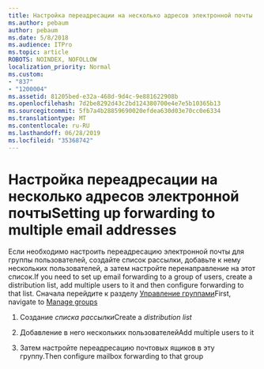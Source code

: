 ```yaml
---
title: Настройка переадресации на несколько адресов электронной почты
ms.author: pebaum
author: pebaum
ms.date: 5/8/2018
ms.audience: ITPro
ms.topic: article
ROBOTS: NOINDEX, NOFOLLOW
localization_priority: Normal
ms.custom:
- "837"
- "1200004"
ms.assetid: 81205bed-e32a-468d-9d4c-9e881622908b
ms.openlocfilehash: 7d2be8292d43c2bd124380700e4e7e5b10365b13
ms.sourcegitcommit: 5fb7a4b28859690020efdea630d03e70cc0e6334
ms.translationtype: MT
ms.contentlocale: ru-RU
ms.lasthandoff: 06/28/2019
ms.locfileid: "35368742"
---
```

# <a name="setting-up-forwarding-to-multiple-email-addresses"></a><span data-ttu-id="8b961-102">Настройка переадресации на несколько адресов электронной почты</span><span class="sxs-lookup"><span data-stu-id="8b961-102">Setting up forwarding to multiple email addresses</span></span>

<span data-ttu-id="8b961-103">Если необходимо настроить переадресацию электронной почты для группы пользователей, создайте список рассылки, добавьте к нему нескольких пользователей, а затем настройте перенаправление на этот список.</span><span class="sxs-lookup"><span data-stu-id="8b961-103">If you need to set up email forwarding to a group of users, create a distribution list, add multiple users to it and then configure forwarding to that list.</span></span> <span data-ttu-id="8b961-104">Сначала перейдите к разделу [Управление группами](https://portal.office.com/adminportal/home#/groups)</span><span class="sxs-lookup"><span data-stu-id="8b961-104">First, navigate to [Manage groups](https://portal.office.com/adminportal/home#/groups)</span></span>
  
1. <span data-ttu-id="8b961-105">Создание *списка рассылки*</span><span class="sxs-lookup"><span data-stu-id="8b961-105">Create a  *distribution list*</span></span>

2. <span data-ttu-id="8b961-106">Добавление в него нескольких пользователей</span><span class="sxs-lookup"><span data-stu-id="8b961-106">Add multiple users to it</span></span>

3. <span data-ttu-id="8b961-107">Затем настройте переадресацию почтовых ящиков в эту группу.</span><span class="sxs-lookup"><span data-stu-id="8b961-107">Then configure mailbox forwarding to that group</span></span>
